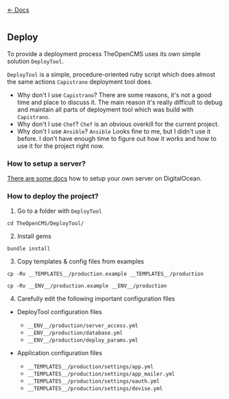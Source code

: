 [&larr; Docs](./README.md)

```
```

## Deploy

To provide a deployment process TheOpenCMS uses its own simple solution `DeployTool`.

`DeployTool` is a simple, procedure-oriented ruby script which does almost the same actions `Capistrano` deployment tool does.

* Why don't I use `Capistrano`? There are some reasons, it's not a good time and place to discuss it. The main reason it's really difficult to debug and maintain all parts of deployment tool which was build with `Capistrano`.
* Why don't I use `Chef`? `Chef` is an obvious overkill for the current project.
* Why don't I use `Ansible`? `Ansible` Looks fine to me, but I didn't use it before. I don't have enough time to figure out how it works and how to use it for the project right now.

### How to setup a server?

[There are some docs](https://github.com/DeployRB/SetupServer#digital-ocean) how to setup your own server on DigitalOcean.

### How to deploy the project?

1. Go to a folder with `DeployTool`

  `cd TheOpenCMS/DeployTool/`

2. Install gems

  `bundle install`

3. Copy templates & config files from examples

  ```
  cp -Rv __TEMPLATES__/production.example __TEMPLATES__/production

  cp -Rv __ENV__/production.example __ENV__/production
  ```

4. Carefully edit the following important configuration files

* DeployTool configuration files

  * `__ENV__/production/server_access.yml`
  * `__ENV__/production/database.yml`
  * `__ENV__/production/deploy_params.yml`

* Application configuration files

  * `__TEMPLATES__/production/settings/app.yml`
  * `__TEMPLATES__/production/settings/app_mailer.yml`
  * `__TEMPLATES__/production/settings/oauth.yml`
  * `__TEMPLATES__/production/settings/devise.yml`
